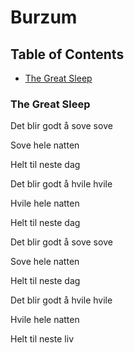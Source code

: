 # Burzum

## Table of Contents

- [The Great Sleep](#the-great-sleep)

###  <a name='the-great-sleep'>The Great Sleep</a>

Det blir godt å sove sove

Sove hele natten

Helt til neste dag

Det blir godt å hvile hvile

Hvile hele natten

Helt til neste dag

Det blir godt å sove sove

Sove hele natten

Helt til neste dag

Det blir godt å hvile hvile

Hvile hele natten

Helt til neste liv
